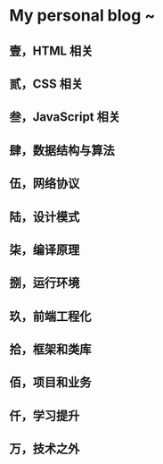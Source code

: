 # My personal blog ~

## 壹，HTML 相关

## 贰，CSS 相关

## 叁，JavaScript 相关

## 肆，数据结构与算法

## 伍，网络协议

## 陆，设计模式

## 柒，编译原理

## 捌，运行环境

## 玖，前端工程化

## 拾，框架和类库

## 佰，项目和业务

## 仟，学习提升

## 万，技术之外
